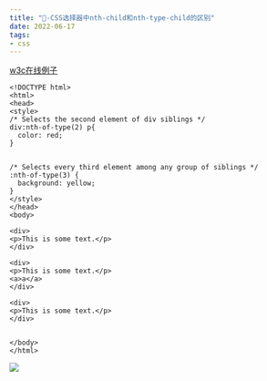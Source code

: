 ```yaml
---
title: "🌈-CSS选择器中nth-child和nth-type-child的区别"
date: 2022-06-17
tags: 
- css
---
```

[w3c在线例子](https://www.w3schools.com/cssref/sel_nth-of-type.asp)
```
<!DOCTYPE html>
<html>
<head>
<style> 
/* Selects the second element of div siblings */
div:nth-of-type(2) p{
  color: red;
}


/* Selects every third element among any group of siblings */
:nth-of-type(3) {
  background: yellow;
}
</style>
</head>
<body>

<div>
<p>This is some text.</p>
</div>

<div>
<p>This is some text.</p>
<a>a</a>
</div>

<div>
<p>This is some text.</p>
</div>


</body>
</html>

```
![](https://upload-images.jianshu.io/upload_images/15312191-f7e8bd6a38d2b716.png?imageMogr2/auto-orient/strip%7CimageView2/2/w/1240)
